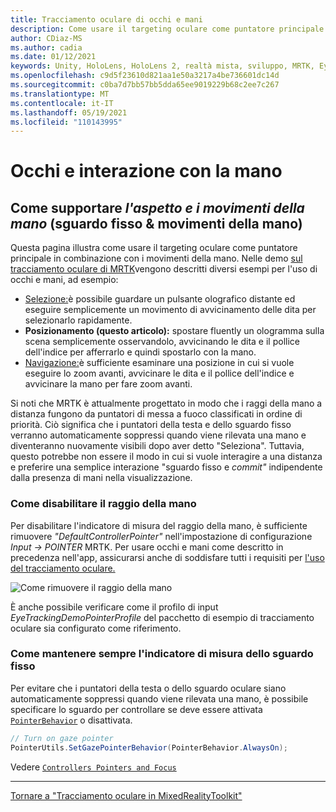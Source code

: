 ```yaml
---
title: Tracciamento oculare di occhi e mani
description: Come usare il targeting oculare come puntatore principale in combinazione con i movimenti della mano in MRTK
author: CDiaz-MS
ms.author: cadia
ms.date: 01/12/2021
keywords: Unity, HoloLens, HoloLens 2, realtà mista, sviluppo, MRTK, EyeTracking,
ms.openlocfilehash: c9d5f23610d821aa1e50a3217a4be736601dc14d
ms.sourcegitcommit: c0ba7d7bb57bb5dda65ee9019229b68c2ee7c267
ms.translationtype: MT
ms.contentlocale: it-IT
ms.lasthandoff: 05/19/2021
ms.locfileid: "110143995"
---
```

# <a name="eyes--hand-interaction"></a>Occhi e interazione con la mano

## <a name="how-to-support-_look--hand-motions_-eye-gaze--hand-gestures"></a>Come supportare _l'aspetto e i movimenti della mano_ (sguardo fisso & movimenti della mano)

Questa pagina illustra come usare il targeting oculare come puntatore principale in combinazione con i movimenti della mano.
Nelle demo [sul tracciamento oculare di MRTK](../../example-scenes/eye-tracking-examples-overview.md)vengono descritti diversi esempi per l'uso di occhi e mani, ad esempio:

- [Selezione:](eye-tracking-target-selection.md)è possibile guardare un pulsante olografico distante ed eseguire semplicemente un movimento di avvicinamento delle dita per selezionarlo rapidamente.
- **Posizionamento (questo articolo):** spostare fluently un ologramma sulla scena semplicemente osservandolo, avvicinando le dita e il pollice dell'indice per afferrarlo e quindi spostarlo con la mano.
- [Navigazione:](eye-tracking-navigation.md)è sufficiente esaminare una posizione in cui si vuole  eseguire lo zoom avanti, avvicinare le dita e il pollice dell'indice e avvicinare la mano per fare zoom avanti.

Si noti che MRTK è attualmente progettato in modo che i raggi della mano a distanza fungono da puntatori di messa a fuoco classificati in ordine di priorità.
Ciò significa che i puntatori della testa e dello sguardo fisso verranno automaticamente soppressi quando viene rilevata una mano e diventeranno nuovamente visibili dopo aver detto "Seleziona".
Tuttavia, questo potrebbe non essere il modo in cui si vuole interagire a una distanza e preferire una semplice interazione "sguardo fisso e _commit"_ indipendente dalla presenza di mani nella visualizzazione.

### <a name="how-to-disable-the-hand-ray"></a>Come disabilitare il raggio della mano

Per disabilitare l'indicatore di misura del raggio della mano, è sufficiente rimuovere _"DefaultControllerPointer"_ nell'impostazione di configurazione _Input -> POINTER_ MRTK.
Per usare occhi e mani come descritto in precedenza nell'app, assicurarsi anche di soddisfare tutti i requisiti per [l'uso del tracciamento oculare.](eye-tracking-basic-setup.md)

![Come rimuovere il raggio della mano](../../images/eye-tracking/mrtk_setup_removehandray.jpg)

È anche possibile verificare come il profilo di input _EyeTrackingDemoPointerProfile_ del pacchetto di esempio di tracciamento oculare sia configurato come riferimento.

### <a name="how-to-keep-gaze-pointer-always-on"></a>Come mantenere sempre l'indicatore di misura dello sguardo fisso

Per evitare che i puntatori della testa o dello sguardo oculare siano automaticamente soppressi quando viene rilevata una mano, è possibile specificare lo sguardo per controllare se deve essere attivata [`PointerBehavior`](xref:Microsoft.MixedReality.Toolkit.Input.PointerBehavior) o disattivata.

```c#
// Turn on gaze pointer
PointerUtils.SetGazePointerBehavior(PointerBehavior.AlwaysOn);
```

Vedere [`Controllers Pointers and Focus`](../../../architecture/controllers-pointers-and-focus.md)

---
[Tornare a "Tracciamento oculare in MixedRealityToolkit"](eye-tracking-main.md)
